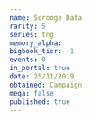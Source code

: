 ```yaml
---
name: Scrooge Data
rarity: 5
series: tng
memory_alpha:
bigbook_tier: -1
events: 0
in_portal: true
date: 25/11/2019
obtained: Campaign
mega: false
published: true
---
```



